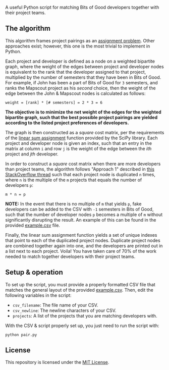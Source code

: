A useful Python script for matching Bits of Good
developers together with their project teams.

## The algorithm

This algorithm frames project pairings as an [assignment problem](https://en.wikipedia.org/wiki/Assignment_problem). Other approaches exist; however, this one is the most trivial to implement in Python.

Each project and developer is defined as a node on a weighted bipartite graph, where
the weight of the edges between project and developer nodes is equivalent to the rank that the developer assigned to that project, multiplied by the number of semesters that they have been in Bits of Good. For example, if John has been a part of Bits of Good for `3` semesters, and ranks the Mapscout project as his *second* choice, then the weight of the edge between the John & Mapscout nodes is calculated as follows:

```
weight = [rank] * [# semesters] = 2 * 3 = 6
```

**The objective is to minimize the net weight of the edges for the weighted bipartite graph, such that the best possible project pairings are yielded according to the listed project preferences of developers.**

The graph is then constructed as a *square* cost matrix, per the requirements of the [linear sum assignment](https://docs.scipy.org/doc/scipy/reference/generated/scipy.optimize.linear_sum_assignment.html) function provided by the SciPy library. Each project and developer node is given an index, such that an entry in the matrix at column `i` and row `j` is the weight of the edge between the *ith* project and *jth* developer.

In order to construct a *square* cost matrix when there are more developers than project teams, the algorithm follows "Approach 1" described in [this StackOverflow thread](https://stackoverflow.com/questions/48108496/hungarian-algorithm-multiple-jobs-per-worker) such that each project node is duplicated `n` times, where `n` is the multiple of the `m` projects that equals the number of developers `p`:

```
m * n = p
```

**NOTE:** In the event that there is no multiple of `m` that yields `p`, fake developers can be added to the CSV with `-1` semesters in Bits of Good, such that the number of developer nodes `p` becomes a multiple of `m` without significantly disrupting the result. An example of this can be found in the provided [example.csv](/example.csv) file.

Finally, the linear sum assignment function yields a set of unique indexes that point to each of the duplicated project nodes. Duplicate project nodes are combined together again into one, and the developers are printed out in a list next to each project. Voila! You have taken care of 70% of the work needed to match together developers with their project teams.

## Setup & operation

To set up the script, you must provide a properly formatted CSV file that matches the general layout of the provided [example.csv](/example.csv). Then, edit the following variables in the script:

- `csv_filename`: The file name of your CSV.
- `csv_newline`: The newline characters of your CSV.
- `projects`: A list of the projects that you are matching developers with.

With the CSV & script properly set up, you just need to run the script with:
```
python pair.py
```

## License

This repository is licensed under the [MIT License](/LICENSE.txt).